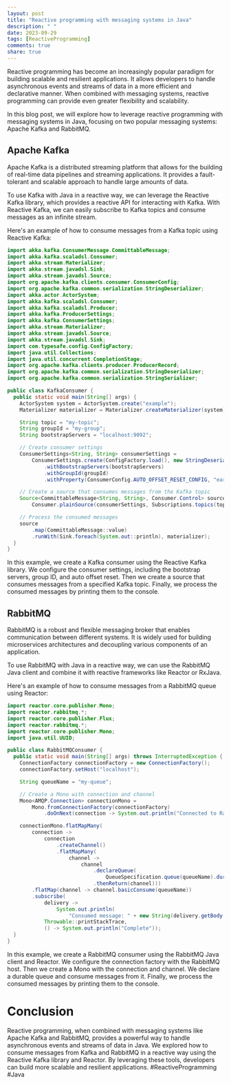 ```yaml
---
layout: post
title: "Reactive programming with messaging systems in Java"
description: " "
date: 2023-09-29
tags: [ReactiveProgramming]
comments: true
share: true
---
```


Reactive programming has become an increasingly popular paradigm for building scalable and resilient applications. It allows developers to handle asynchronous events and streams of data in a more efficient and declarative manner. When combined with messaging systems, reactive programming can provide even greater flexibility and scalability.

In this blog post, we will explore how to leverage reactive programming with messaging systems in Java, focusing on two popular messaging systems: Apache Kafka and RabbitMQ.

## Apache Kafka

Apache Kafka is a distributed streaming platform that allows for the building of real-time data pipelines and streaming applications. It provides a fault-tolerant and scalable approach to handle large amounts of data.

To use Kafka with Java in a reactive way, we can leverage the Reactive Kafka library, which provides a reactive API for interacting with Kafka. With Reactive Kafka, we can easily subscribe to Kafka topics and consume messages as an infinite stream.

Here's an example of how to consume messages from a Kafka topic using Reactive Kafka:

```java
import akka.kafka.ConsumerMessage.CommittableMessage;
import akka.kafka.scaladsl.Consumer;
import akka.stream.Materializer;
import akka.stream.javadsl.Sink;
import akka.stream.javadsl.Source;
import org.apache.kafka.clients.consumer.ConsumerConfig;
import org.apache.kafka.common.serialization.StringDeserializer;
import akka.actor.ActorSystem;
import akka.kafka.scaladsl.Consumer;
import akka.kafka.scaladsl.Producer;
import akka.kafka.ProducerSettings;
import akka.kafka.ConsumerSettings;
import akka.stream.Materializer;
import akka.stream.javadsl.Source;
import akka.stream.javadsl.Sink;
import com.typesafe.config.ConfigFactory;
import java.util.Collections;
import java.util.concurrent.CompletionStage;
import org.apache.kafka.clients.producer.ProducerRecord;
import org.apache.kafka.common.serialization.StringDeserializer;
import org.apache.kafka.common.serialization.StringSerializer;

public class KafkaConsumer {
  public static void main(String[] args) {
    ActorSystem system = ActorSystem.create("example");
    Materializer materializer = Materializer.createMaterializer(system);

    String topic = "my-topic";
    String groupId = "my-group";
    String bootstrapServers = "localhost:9092";

    // Create consumer settings
    ConsumerSettings<String, String> consumerSettings =
        ConsumerSettings.create(ConfigFactory.load(), new StringDeserializer(), new StringDeserializer())
            .withBootstrapServers(bootstrapServers)
            .withGroupId(groupId)
            .withProperty(ConsumerConfig.AUTO_OFFSET_RESET_CONFIG, "earliest");

    // Create a source that consumes messages from the Kafka topic
    Source<CommittableMessage<String, String>, Consumer.Control> source =
        Consumer.plainSource(consumerSettings, Subscriptions.topics(topic));

    // Process the consumed messages
    source
        .map(CommittableMessage::value)
        .runWith(Sink.foreach(System.out::println), materializer);
  }
}
```

In this example, we create a Kafka consumer using the Reactive Kafka library. We configure the consumer settings, including the bootstrap servers, group ID, and auto offset reset. Then we create a source that consumes messages from a specified Kafka topic. Finally, we process the consumed messages by printing them to the console.

## RabbitMQ

RabbitMQ is a robust and flexible messaging broker that enables communication between different systems. It is widely used for building microservices architectures and decoupling various components of an application.

To use RabbitMQ with Java in a reactive way, we can use the RabbitMQ Java client and combine it with reactive frameworks like Reactor or RxJava.

Here's an example of how to consume messages from a RabbitMQ queue using Reactor:

```java
import reactor.core.publisher.Mono;
import reactor.rabbitmq.*;
import reactor.core.publisher.Flux;
import reactor.rabbitmq.*;
import reactor.core.publisher.Mono;
import java.util.UUID;

public class RabbitMQConsumer {
  public static void main(String[] args) throws InterruptedException {
    ConnectionFactory connectionFactory = new ConnectionFactory();
    connectionFactory.setHost("localhost");

    String queueName = "my-queue";

    // Create a Mono with connection and channel
    Mono<AMQP.Connection> connectionMono =
        Mono.fromConnectionFactory(connectionFactory)
            .doOnNext(connection -> System.out.println("Connected to RabbitMQ"));

    connectionMono.flatMapMany(
        connection ->
            connection
                .createChannel()
                .flatMapMany(
                    channel ->
                        channel
                            .declareQueue(
                                QueueSpecification.queue(queueName).durable(true))
                            .thenReturn(channel)))
        .flatMap(channel -> channel.basicConsume(queueName))
        .subscribe(
            delivery ->
                System.out.println(
                    "Consumed message: " + new String(delivery.getBody())),
            Throwable::printStackTrace,
            () -> System.out.println("Complete"));
  }
}
```

In this example, we create a RabbitMQ consumer using the RabbitMQ Java client and Reactor. We configure the connection factory with the RabbitMQ host. Then we create a Mono with the connection and channel. We declare a durable queue and consume messages from it. Finally, we process the consumed messages by printing them to the console.

# Conclusion

Reactive programming, when combined with messaging systems like Apache Kafka and RabbitMQ, provides a powerful way to handle asynchronous events and streams of data in Java. We explored how to consume messages from Kafka and RabbitMQ in a reactive way using the Reactive Kafka library and Reactor. By leveraging these tools, developers can build more scalable and resilient applications. #ReactiveProgramming #Java